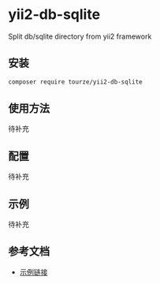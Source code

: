 # yii2-db-sqlite

Split db/sqlite directory from yii2 framework

## 安装

```bash
composer require tourze/yii2-db-sqlite
```

## 使用方法

待补充

## 配置

待补充

## 示例

待补充

## 参考文档

- [示例链接](https://example.com)
